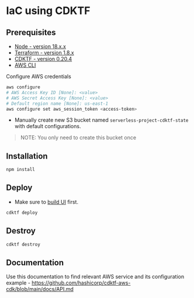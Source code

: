 # IaC using CDKTF

## Prerequisites

- [Node - version 18.x.x](https://nodejs.org/en/blog/release/v18.20.2)
- [Terraform - version 1.8.x](https://developer.hashicorp.com/terraform/tutorials/aws-get-started/install-cli)
- [CDKTF - version 0.20.4](https://developer.hashicorp.com/terraform/tutorials/cdktf/cdktf-install)
- [AWS CLI](https://docs.aws.amazon.com/cli/latest/userguide/getting-started-install.html)

Configure AWS credentials

```sh
aws configure
# AWS Access Key ID [None]: <value>
# AWS Secret Access Key [None]: <value>
# Default region name [None]: us-east-1
aws configure set aws_session_token <access-token>
```

- Manually create new S3 bucket named `serverless-project-cdktf-state` with default configurations.

> NOTE: You only need to create this bucket once

## Installation

```sh
npm install
```

## Deploy

- Make sure to [build UI](../ui/README.md#build-ui) first.

```sh
cdktf deploy
```

## Destroy

```sh
cdktf destroy
```

## Documentation

Use this documentation to find relevant AWS service and its configuration example - https://github.com/hashicorp/cdktf-aws-cdk/blob/main/docs/API.md
